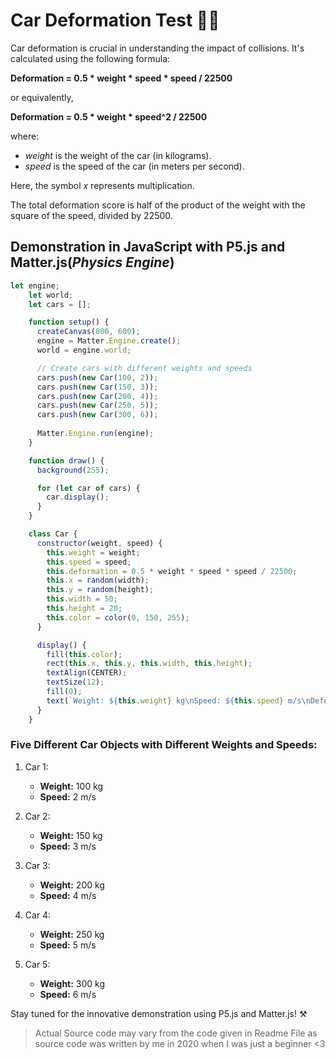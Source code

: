 
# Car Deformation Test 🚗💥

Car deformation is crucial in understanding the impact of collisions. It's calculated using the following formula:

**Deformation = 0.5 * weight * speed * speed / 22500**

or equivalently,

**Deformation = 0.5 * weight * speed^2 / 22500**

where:
- *weight* is the weight of the car (in kilograms).
- *speed* is the speed of the car (in meters per second).

Here, the symbol *x* represents multiplication.

The total deformation score is half of the product of the weight with the square of the speed, divided by 22500.

## Demonstration in JavaScript with **P5.js** and **Matter.js(*Physics Engine*)**

```javascript
let engine;
    let world;
    let cars = [];

    function setup() {
      createCanvas(800, 600);
      engine = Matter.Engine.create();
      world = engine.world;

      // Create cars with different weights and speeds
      cars.push(new Car(100, 2));
      cars.push(new Car(150, 3));
      cars.push(new Car(200, 4));
      cars.push(new Car(250, 5));
      cars.push(new Car(300, 6));
      
      Matter.Engine.run(engine);
    }

    function draw() {
      background(255);

      for (let car of cars) {
        car.display();
      }
    }

    class Car {
      constructor(weight, speed) {
        this.weight = weight;
        this.speed = speed;
        this.deformation = 0.5 * weight * speed * speed / 22500;
        this.x = random(width);
        this.y = random(height);
        this.width = 50;
        this.height = 20;
        this.color = color(0, 150, 255);
      }

      display() {
        fill(this.color);
        rect(this.x, this.y, this.width, this.height);
        textAlign(CENTER);
        textSize(12);
        fill(0);
        text(`Weight: ${this.weight} kg\nSpeed: ${this.speed} m/s\nDeformation: ${this.deformation.toFixed(2)}`, this.x + this.width / 2, this.y + this.height + 20);
      }
    }
```

### Five Different Car Objects with Different Weights and Speeds:

1. Car 1:
   - **Weight:** 100 kg
   - **Speed:** 2 m/s

2. Car 2:
   - **Weight:** 150 kg
   - **Speed:** 3 m/s

3. Car 3:
   - **Weight:** 200 kg
   - **Speed:** 4 m/s

4. Car 4:
   - **Weight:** 250 kg
   - **Speed:** 5 m/s

5. Car 5:
   - **Weight:** 300 kg
   - **Speed:** 6 m/s

Stay tuned for the innovative demonstration using P5.js and Matter.js! ⚒️
> Actual Source code may vary from the code given in Readme File as source code was written by me in 2020 when I was just a beginner <3